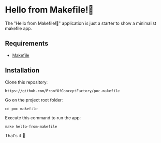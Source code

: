 Hello from Makefile!👋
========================

The "Hello from Makefile!👋" application is just a starter to show a minimalist makefile app.

Requirements
------------

* [Makefile][1]

Installation
------------

Clone this repository:

```console
https://github.com/ProofOfConceptFactory/poc-makefile
```

Go on the project root folder:

```console
cd poc-makefile
```

Execute this command to run the app:

```console
make hello-from-makefile
```

That's it 🚀

[1]: https://www.gnu.org/software/make/
